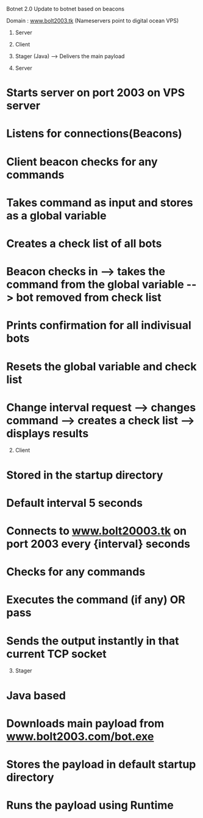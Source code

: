 Botnet 2.0
Update to botnet based on beacons

Domain : www.bolt2003.tk (Nameservers point to digital ocean VPS)

1) Server
2) Client
3) Stager (Java) --> Delivers the main payload

1) Server
# Starts server on port 2003 on VPS server
# Listens for connections(Beacons)
# Client beacon checks for any commands
# Takes command as input and stores as a global variable
# Creates a check list of all bots
# Beacon checks in --> takes the command from the global variable --> bot removed    from check list
# Prints confirmation for all indivisual bots
# Resets the global variable and check list
# Change interval request --> changes command --> creates a check list --> displays results

2) Client
# Stored in the startup directory
# Default interval 5 seconds
# Connects to www.bolt20003.tk on port 2003 every {interval} seconds
# Checks for any commands
# Executes the command (if any) OR pass
# Sends the output instantly in that current TCP socket

3) Stager
# Java based
# Downloads main payload from www.bolt2003.com/bot.exe
# Stores the payload in default startup directory
# Runs the payload using Runtime
